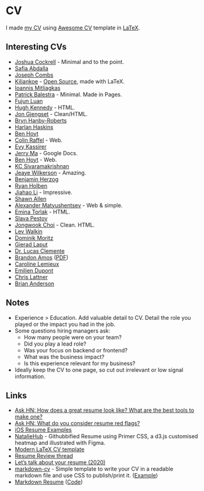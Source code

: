 # CV

I made [my CV](http://nikitavoloboev.xyz/cv.pdf) using [Awesome CV](https://github.com/posquit0/Awesome-CV) template in [LaTeX](https://github.com/nikitavoloboev/cv#readme).

## Interesting CVs

- [Joshua Cockrell](http://joshcockrell.com/joshua_cockrell_resume.pdf) - Minimal and to the point.
- [Safia Abdalla](https://cloudup.com/cqozUYp889k)
- [Joseph Combs](https://www.josephecombs.com/resume/)
- [Kiliankoe](http://kilian.io/assets/files/cv.pdf) - [Open Source](https://github.com/kiliankoe/cv), made with LaTeX.
- [Ioannis Mitliagkas](http://mitliagkas.github.io/cv.pdf)
- [Patrick Balestra](https://patrickbalestra.com/CV.pdf) - Minimal. Made in Pages.
- [Fujun Luan](http://www.cs.cornell.edu/~fujun/files/Fujun_cv.pdf)
- [Hugh Kennedy](http://hughsk.io/resume/) - HTML.
- [Jon Gjengset](https://thesquareplanet.com/cv/) - Clean/HTML.
- [Bryn Hanby-Roberts](http://bryn.co.uk/cv.pdf)
- [Harlan Haskins](https://www.harlanhaskins.com/files/Resume.pdf)
- [Ben Hoyt](http://benhoyt.com/cv/)
- [Colin Raffel](http://colinraffel.com/cv.html) - Web.
- [Evy Kassirer](http://www.evykassirer.com/resume)
- [Jerry Ma](https://docs.google.com/document/d/1F16GPu8A0TV1esJHrl9gA5o21OPRLG58kSxdi6dG_48/edit) - Google Docs.
- [Ben Hoyt](https://benhoyt.com/cv/) - Web.
- [KC Sivaramakrishnan](http://kcsrk.info/cv/cv.pdf)
- [Jeaye Wilkerson](https://jeaye.com/resume.pdf) - Amazing.
- [Benjamin Herzog](https://blog.benchr.de/cv.pdf)
- [Ryan Holben](https://ryan-holben.github.io/assets/pdf/Resume.pdf)
- [Jiahao Li](http://ljh.me/resume/) - Impressive.
- [Shawn Allen](http://secularproducts.com/cv/)
- [Alexander Matyushentsev](https://alexmt.github.io/resume/) - Web & simple.
- [Emina Torlak](https://homes.cs.washington.edu/~emina/cv.html) - HTML.
- [Slava Pestov](https://docs.google.com/document/d/17IddUbocCQhmx_mCcycij6Dmmn-c0ReZqLWzY-idt-Q/edit)
- [Jongwook Choi](https://wook.kr/cv.html) - Clean. HTML.
- [Lev Walkin](http://lionet.info/CV)
- [Dominik Moritz](https://www.domoritz.de/cv/)
- [Gierad Laput](https://www.gierad.com/cv/GieradLaput-CVWeb.pdf)
- [Dr. Lucas Clemente](https://clemente.io/)
- [Brandon Amos](http://bamos.github.io/) ([PDF](http://bamos.github.io/data/cv.pdf))
- [Caroline Lemieux](https://www.carolemieux.com/caroline-lemieux-resume.pdf)
- [Emilien Dupont](https://emiliendupont.github.io/resume/)
- [Chris Lattner](http://nondot.org/sabre/Resume.html)
- [Brian Anderson](https://brson.github.io/resume.html)

## Notes

- Experience > Education. Add valuable detail to CV. Detail the role you played or the impact you had in the job.
- Some questions hiring managers ask:
  - How many people were on your team?
  - Did you play a lead role?
  - Was your focus on backend or frontend?
  - What was the business impact?
  - Is this experience relevant for my business?
- Ideally keep the CV to one page, so cut out irrelevant or low signal information.

## Links

- [Ask HN: How does a great resume look like? What are the best tools to make one?](https://news.ycombinator.com/item?id=16659255)
- [Ask HN: What do you consider resume red flags?](https://news.ycombinator.com/item?id=16982575)
- [iOS Resume Examples](https://www.raywenderlich.com/54029/ios-developer-resume-examples)
- [NatalieHub](https://github.com/nataliemarleny/nataliemarleny.github.io) - Githubbified Resume using Primer CSS, a d3.js customised heatmap and illustrated with Figma.
- [Modern LaTeX CV template](https://github.com/fanzeyi/cv)
- [Resume Review thread](https://dev.to/kaydacode/resume-review-1oei)
- [Let’s talk about your resume (2020)](https://hugogiraudel.com/2020/01/13/lets-talk-about-your-resume/)
- [markdown-cv](https://github.com/elipapa/markdown-cv) - Simple template to write your CV in a readable markdown file and use CSS to publish/print it. ([Example](https://elipapa.github.io/mycv/extended))
- [Markdown Resume](http://mszep.github.io/pandoc_resume/) ([Code](https://github.com/mszep/pandoc_resume))
